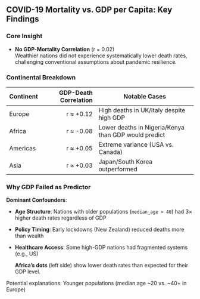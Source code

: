 ## COVID-19 Mortality vs. GDP per Capita: Key Findings

### Core Insight
- **No GDP-Mortality Correlation** (r = 0.02)  
  Wealthier nations did not experience systematically lower death rates, challenging conventional assumptions about pandemic resilience.

### Continental Breakdown
| Continent       | GDP-Death Correlation | Notable Cases               |
|-----------------|----------------------:|-----------------------------|
| Europe          | r ≈ +0.12            | High deaths in UK/Italy despite high GDP |
| Africa          | r ≈ -0.08            | Lower deaths in Nigeria/Kenya than GDP would predict |
| Americas        | r ≈ +0.05            | Extreme variance (USA vs. Canada) |
| Asia            | r ≈ +0.03            | Japan/South Korea outperformed |

### Why GDP Failed as Predictor
**Dominant Confounders**:
   - **Age Structure**: Nations with older populations (`median_age > 40`) had 3× higher death rates regardless of GDP
   - **Policy Timing**: Early lockdowns (New Zealand) reduced deaths more than wealth
   - **Healthcare Access**: Some high-GDP nations had fragmented systems (e.g., US)

     **Africa’s dots** (left side) show lower death rates than expected for their GDP level.

Potential explanations:
Younger populations (median age ~20 vs. ~40+ in Europe)

   

